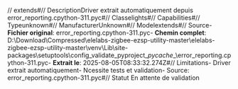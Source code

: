 // extends#// DescriptionDriver extrait automatiquement depuis error_reporting.cpython-311.pyc#// Classelights#// Capabilities#// Typeunknown#// ManufacturerUnknown#// Modelextends#// Source- **Fichier original**: error_reporting.cpython-311.pyc- **Chemin complet**: D:\Download\Compressed\elelabs-zigbee-ezsp-utility-master\elelabs-zigbee-ezsp-utility-master\venv\Lib\site-packages\setuptools\config\_validate_pyproject\__pycache__\error_reporting.cpython-311.pyc- **Extrait le**: 2025-08-05T08:33:32.274Z#// Limitations- Driver extrait automatiquement- Ncessite tests et validation- Source: error_reporting.cpython-311.pyc#// Statut En attente de validation